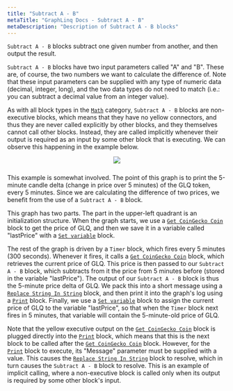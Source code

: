 ```yaml
---
title: "Subtract A - B"
metaTitle: "GraphLinq Docs - Subtract A - B"
metaDescription: "Description of Subtract A - B blocks"
---
```

`Subtract A - B` blocks subtract one given number from another, and then output the result.

`Subtract A - B` blocks have two input parameters called "A" and "B". These are, of course, the two numbers we want to calculate the difference of. Note that these input parameters can be supplied with any type of numeric data (decimal, integer, long), and the two data types do not need to match (i.e.: you can subtract a decimal value from an integer value).

As with all block types in the <a href="/blockTypes/8-math"> `Math`</a> category, `Subtract A - B` blocks are non-executive blocks, which means that they have no yellow connectors, and thus they are never called explicitly by other blocks, and they themselves cannot call other blocks. Instead, they are called implicitly whenever their output is required as an input by some other block that is executing. We can observe this happening in the example below.

<center>
<img src="https://i.imgur.com/ysZT8Hf.png"
     style="margin-bottom:10px;" />
</center>

This example is somewhat involved. The point of this graph is to print the 5-minute candle delta (change in price over 5 minutes) of the GLQ token, every 5 minutes. Since we are calculating the difference of two prices, we benefit from the use of a `Subtract A - B` block.

This graph has two parts. The part in the upper-left quadrant is an initialization structure. When the graph starts, we use a <a href="/blockTypes/29-coinGecko/1-getCoinGeckoCoin"> `Get CoinGecko Coin`</a> block to get the price of GLQ, and then we save it in a variable called "lastPrice" with a <a href="/blockTypes/1-baseVariable/9-setVariable"> `Set variable`</a> block.

The rest of the graph is driven by a `Timer` block, which fires every 5 minutes (300 seconds). Whenever it fires, it calls a <a href="/blockTypes/29-coinGecko/1-getCoinGeckoCoin"> `Get CoinGecko Coin`</a> block, which retrieves the current price of GLQ. This price is then passed to our `Subtract A - B` block, which subtracts from it the price from 5 minutes before (stored in the variable "lastPrice"). The output of our `Subtract A - B` block is thus the 5-minute price delta of GLQ. We pack this into a short message using a <a href="/blockTypes/6-string/3-replaceStringInString"> `Replace String In String`</a> block, and then print it into the graph's log using a <a href="/blockTypes/5-log/1-print"> `Print`</a> block. Finally, we use a <a href="/blockTypes/1-baseVariable/9-setVariable"> `Set variable`</a> block to assign the current price of GLQ to the variable "lastPrice", so that when the `Timer` block next fires in 5 minutes, that variable will contain the 5-minute-old price of GLQ.

Note that the yellow executive output on the <a href="/blockTypes/29-coinGecko/1-getCoinGeckoCoin"> `Get CoinGecko Coin`</a> block is plugged directly into the <a href="/blockTypes/5-log/1-print"> `Print`</a> block, which means that this is the next block to be called after the <a href="/blockTypes/29-coinGecko/1-getCoinGeckoCoin"> `Get CoinGecko Coin`</a> block. However, for the <a href="/blockTypes/5-log/1-print"> `Print`</a> block to execute, its "Message" parameter must be supplied with a value. This causes the <a href="/blockTypes/6-string/3-replaceStringInString"> `Replace String In String`</a> block  to resolve, which in turn causes the `Subtract A - B` block to resolve. This is an example of implicit calling, where a non-executive block is called only when its output is required by some other block's input.

